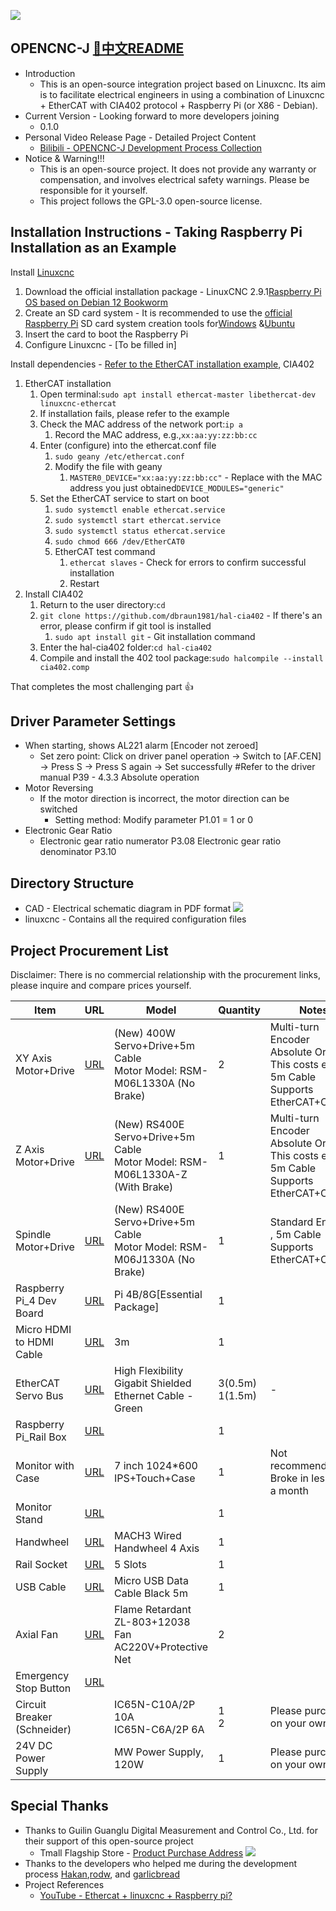 ![](/assets/machine.jpg)

## **OPENCNC-J**  [📖中文README](/README.md)

* Introduction
  * This is an open-source integration project based on Linuxcnc. Its aim is to facilitate electrical engineers in using a combination of Linuxcnc + EtherCAT with CIA402 protocol + Raspberry Pi (or X86 - Debian).
* Current Version - Looking forward to more developers joining
  * 0.1.0
* Personal Video Release Page - Detailed Project Content
  * [Bilibili - OPENCNC-J Development Process Collection](https://space.bilibili.com/341589947/channel/collectiondetail?sid=1918828)
* Notice & Warning!!!
  * This is an open-source project. It does not provide any warranty or compensation, and involves electrical safety warnings. Please be responsible for it yourself.
  * This project follows the GPL-3.0 open-source license.

## **Installation Instructions - Taking Raspberry Pi Installation as an Example**

Install [Linuxcnc](https://linuxcnc.org/)

1. Download the official installation package - LinuxCNC 2.9.1[Raspberry Pi OS based on Debian 12 Bookworm](https://www.linuxcnc.org/iso/linuxcnc-2.9.1-bookworm-rpi4.img.xz)
2. Create an SD card system - It is recommended to use the [official Raspberry Pi](https://www.raspberrypi.com/software/) SD card system creation tools for[Windows](https://downloads.raspberrypi.org/imager/imager_latest.exe) &[Ubuntu](https://downloads.raspberrypi.org/imager/imager_latest_amd64.deb)
3. Insert the card to boot the Raspberry Pi
4. Configure Linuxcnc - [To be filled in]

Install dependencies - [Refer to the EtherCAT installation example](https://forum.linuxcnc.org/ethercat/45336-ethercat-installation-from-repositories-how-to-step-by-step), CIA402

1. EtherCAT installation
   1. Open terminal:`sudo apt install ethercat-master libethercat-dev linuxcnc-ethercat`
   2. If installation fails, please refer to the example
   3. Check the MAC address of the network port:`ip a`
      1. Record the MAC address, e.g.,`xx:aa:yy:zz:bb:cc`
   4. Enter (configure) into the ethercat.conf file
      1. `sudo geany /etc/ethercat.conf`
      2. Modify the file with geany
         1. `MASTER0_DEVICE="xx:aa:yy:zz:bb:cc"` - Replace with the MAC address you just obtained`DEVICE_MODULES="generic"`
   5. Set the EtherCAT service to start on boot
      1. `sudo systemctl enable ethercat.service`
      2. `sudo systemctl start ethercat.service`
      3. `sudo systemctl status ethercat.service`
      4. `sudo chmod 666 /dev/EtherCAT0`
      5. EtherCAT test command
         1. `ethercat slaves` - Check for errors to confirm successful installation
         2. Restart
2. Install CIA402
   1. Return to the user directory:`cd`
   2. `git clone https://github.com/dbraun1981/hal-cia402` - If there's an error, please confirm if git tool is installed
      1. `sudo apt install git` - Git installation command
   3. Enter the hal-cia402 folder:`cd hal-cia402`
   4. Compile and install the 402 tool package:`sudo halcompile --install cia402.comp`

That completes the most challenging part 👍

## **Driver Parameter Settings**

* When starting, shows AL221 alarm [Encoder not zeroed]
  * Set zero point: Click on driver panel operation → Switch to [AF.CEN] → Press S → Press S again → Set successfully #Refer to the driver manual P39 - 4.3.3 Absolute operation
* Motor Reversing
  * If the motor direction is incorrect, the motor direction can be switched
    * Setting method: Modify parameter P1.01 = 1 or 0
* Electronic Gear Ratio
  * Electronic gear ratio numerator P3.08 Electronic gear ratio denominator P3.10

## **Directory Structure**

* CAD - Electrical schematic diagram in PDF format
  ![](/assets/CAD.png)
* linuxcnc - Contains all the required configuration files

## **Project Procurement List**

Disclaimer: There is no commercial relationship with the procurement links, please inquire and compare prices yourself.


| Item                        | URL                                                                                                                                                                             | Model                                                                           | Quantity            | Notes                                                                                                  |
| ----------------------------- | --------------------------------------------------------------------------------------------------------------------------------------------------------------------------------- | --------------------------------------------------------------------------------- | --------------------- | -------------------------------------------------------------------------------------------------------- |
| XY Axis Motor+Drive         | [URL](https://detail.tmall.com/item.htm?id=651348933042&spm=2015.23436601.0.0)                                                                                                  | (New) 400W Servo+Drive+5m Cable<br/>Motor Model: RSM-M06L1330A (No Brake)       | 2                   | Multi-turn Encoder<br/>Absolute Origin, This costs extra,<br/> 5m Cable<br/>Supports EtherCAT+CIA402   |
| Z Axis Motor+Drive          | [URL](https://detail.tmall.com/item.htm?id=651348933042&spm=2015.23436601.0.0&skuId=4870002170807)                                                                              | (New) RS400E Servo+Drive+5m Cable<br/>Motor Model: RSM-M06L1330A-Z (With Brake) | 1                   | Multi-turn Encoder<br/>Absolute Origin!!! This costs extra, <br/>5m Cable<br/>Supports EtherCAT+CIA402 |
| Spindle Motor+Drive         | [URL](https://detail.tmall.com/item.htm?id=651348933042&spm=2015.23436601.0.0&skuId=4870002170807)                                                                              | (New) RS400E Servo+Drive+5m Cable<br/>Motor Model: RSM-M06J1330A (No Brake)     | 1                   | Standard Encoder<br/>, 5m Cable<br/>Supports EtherCAT+CIA402                                           |
| Raspberry Pi_4 Dev Board    | [URL](https://detail.tmall.com/item.htm?abbucket=2&id=608798378397&ns=1&skuId=4551930747475&spm=a230r.1.14.43.2fad28eea6m3ZB)                                                   | Pi 4B/8G[Essential Package]                                                     | 1                   |                                                                                                        |
| Micro HDMI to HDMI Cable    | [URL](https://detail.tmall.com/item.htm?abbucket=2&id=658377041318&ns=1&skuId=4747932408936&spm=a230r.1.14.7.399d1c02A92EDD)                                                    | 3m                                                                              | 1                   |                                                                                                        |
| EtherCAT Servo Bus          | [URL](https://detail.tmall.com/item.htm?abbucket=2&id=674202033100&ns=1&sku_properties=1627207:21423176984&spm=a230r.1.14.1.4e83345adWD5Zj)                                     | High Flexibility Gigabit Shielded Ethernet Cable - Green                        | 3(0.5m)<br/>1(1.5m) | -                                                                                                      |
| Raspberry Pi_Rail Box       | [URL](https://item.taobao.com/item.htm?spm=a230r.1.14.7.ae487264WDE38q&id=663400858369&ns=1&abbucket=2#detail)                                                                  |                                                                                 | 1                   |                                                                                                        |
| Monitor with Case           | [URL](https://detail.tmall.com/item.htm?id=666450227637&skuId=5093251227751&spm=pc_detail.27183998.202208.1.705a7dd62FFPiD)                                                     | 7 inch 1024*600 IPS+Touch+Case                                                  | 1                   | Not recommended,<br/>Broke in less than a month                                                        |
| Monitor Stand               | [URL](https://detail.tmall.com/item.htm?abbucket=17&id=687974425740&rn=c8d5c0a97e71825d8e11d5a7d7fd0f17&spm=a1z10.5-b.w4011-23875343074.107.14993b2bXRLXEy&skuId=4901270192689) |                                                                                 | 1                   |                                                                                                        |
| Handwheel                   | [URL](https://item.taobao.com/item.htm?spm=a21n57.1.0.0.10a6523cQWLmki&id=45130365561&ns=1&abbucket=0#detail)                                                                   | MACH3 Wired Handwheel 4 Axis                                                    | 1                   |                                                                                                        |
| Rail Socket                 | [URL](https://detail.tmall.com/item.htm?abbucket=2&id=677701080516&ns=1&spm=a21n57.1.0.0.162c523chCpKY3&skuId=5038263790059)                                                    | 5 Slots                                                                         | 1                   |                                                                                                        |
| USB Cable                   | [URL](https://item.taobao.com/item.htm?spm=a21n57.1.0.0.19d6523c0w91YJ&id=542169862221&ns=1&abbucket=2#detail)                                                                  | Micro USB Data Cable Black 5m                                                   | 1                   |                                                                                                        |
| Axial Fan                   | [URL](https://detail.tmall.com/item.htm?abbucket=2&id=658927980547&ns=1&skuId=4759805705081&spm=a21n57.1.0.0.6a79523cvWfTb0)                                                    | Flame Retardant ZL-803+12038 Fan AC220V+Protective Net                          | 2                   |                                                                                                        |
| Emergency Stop Button       | [URL](https://detail.tmall.com/item.htm?abbucket=2&id=552913814211&ns=1&spm=a21n57.1.0.0.347b523ctQ5vgw)                                                                        |                                                                                 |                     |                                                                                                        |
| Circuit Breaker (Schneider) |                                                                                                                                                                                 | IC65N-C10A/2P 10A<br/>IC65N-C6A/2P 6A                                           | 1<br/>2             | Please purchase on your own                                                                            |
| 24V DC Power Supply         |                                                                                                                                                                                 | MW Power Supply, 120W                                                           | 1                   | Please purchase on your own                                                                            |

## Special Thanks

* Thanks to Guilin Guanglu Digital Measurement and Control Co., Ltd. for their support of this open-source project
  * Tmall Flagship Store - [Product Purchase Address](https://guanglujj.tmall.com/shop/view_shop.htm?spm=a21n57.1.0.0.396d523cnfFegq&appUid=RAzN8HWJMBXJctTqz11nosKY98Wm2AwEqKJEpqoPs9YQHKEVNDc)
    ![](/assets/guilinguanglu.png)
* Thanks to the developers who helped me during the development process [Hakan](https://forum.linuxcnc.org/cb-profile/22448-hakan),[rodw](https://forum.linuxcnc.org/cb-profile/rodw), and [garlicbread](https://forum.linuxcnc.org/cb-profile/garlicbread)
* Project References
  * [YouTube - Ethercat + linuxcnc + Raspberry pi?](https://www.youtube.com/watch?v=NQ-HnrusGJo&t=16s)
